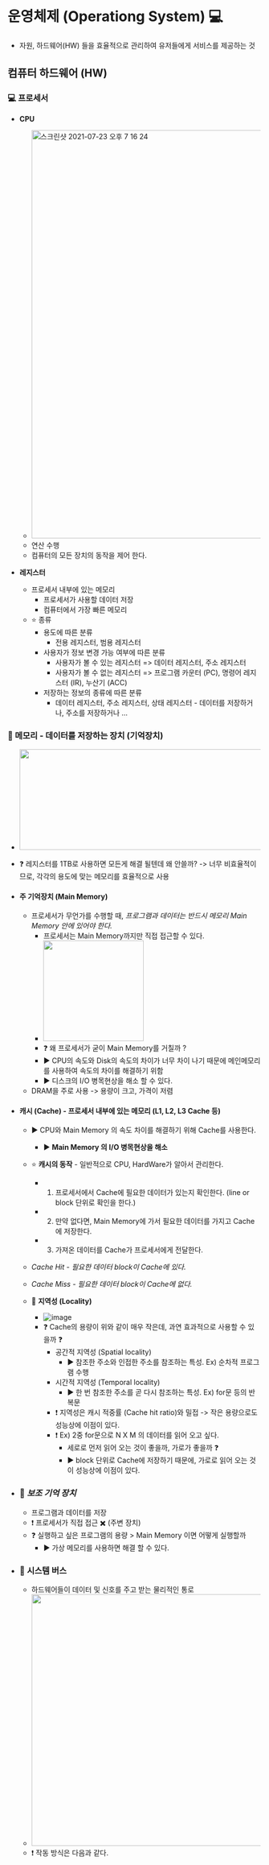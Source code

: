 # 운영체제 (Operationg System) :computer:
  - 자원, 하드웨어(HW) 들을 효율적으로 관리하여 유저들에게 서비스를 제공하는 것
  
## 컴퓨터 하드웨어 (HW)

### 💻 프로세서
  - __CPU__  
    - <img width="811" alt="스크린샷 2021-07-23 오후 7 16 24" src="https://user-images.githubusercontent.com/35948339/126768912-a1ce68f7-42dd-4ca2-beed-bc3cc74f4b6e.png">
    - 연산 수행
    - 컴퓨터의 모든 장치의 동작을 제어 한다.

  - __레지스터__
    - 프로세서 내부에 있는 메모리
      - 프로세서가 사용할 데이터 저장
      - 컴퓨터에서 가장 빠른 메모리
    - ⭐ 종류
      - 용도에 따른 분류 
        - 전용 레지스터, 범용 레지스터
      - 사용자가 정보 변경 가능 여부에 따른 분류
        - 사용자가 볼 수 있는 레지스터 => 데이터 레지스터, 주소 레지스터
        - 사용자가 볼 수 없는 레지스터 => 프로그램 카운터 (PC), 명령어 레지스터 (IR), 누산기 (ACC)
      - 저장하는 정보의 종류에 따른 분류
        - 데이터 레지스터, 주소 레지스터, 상태 레지스터 - 데이터를 저장하거나, 주소를 저장하거나 ...
    
### 💾 메모리 - 데이터를 저장하는 장치 (기억장치)
  - <img src= "https://user-images.githubusercontent.com/35948339/126772602-690dfd2e-b0de-460b-83bc-28dda1fd8e2f.png" width=600 height=200>
  - ❓ 레지스터를 1TB로 사용하면 모든게 해결 될텐데 왜 안쓸까? -> 너무 비효율적이므로, 각각의 용도에 맞는 메모리를 효율적으로 사용
  
  - #### __주 기억장치 (Main Memory)__
    - 프로세서가 무언가를 수행할 때, _프로그램과 데이터는 반드시 메모리 Main Memory 안에 있어야 한다._
      - 프로세서는 Main Memory까지만 직접 접근할 수 있다.
      - <img src= "https://user-images.githubusercontent.com/35948339/126773851-7a05e80d-a005-4c2a-b757-ddb980c572a6.png" witdh=500 height=200>
      - ❓ 왜 프로세서가 굳이 Main Memory를 거칠까 ?
      - ▶️ CPU의 속도와 Disk의 속도의 차이가 너무 차이 나기 때문에 메인메모리를 사용하여 속도의 차이를 해결하기 위함 
      - ▶️ 디스크의 I/O 병목현상을 해소 할 수 있다.
    - DRAM을 주로 사용 -> 용량이 크고, 가격이 저렴
  
  - #### __캐시 (Cache)__ - 프로세서 내부에 있는 메모리 (L1, L2, L3 Cache 등)
    - ▶️ CPU와 Main Memory 의 속도 차이를 해결하기 위해 Cache를 사용한다.
      - ▶️ __Main Memory 의 I/O 병목현상을 해소__
    - ⭐ __캐시의 동작__ - 일반적으로 CPU, HardWare가 알아서 관리한다.
      - 1. 프로세서에서 Cache에 필요한 데이터가 있는지 확인한다. (line or block 단위로 확인을 한다.)
      - 2. 만약 없다면, Main Memory에 가서 필요한 데이터를 가지고 Cache에 저장한다.
      - 3. 가져온 데이터를 Cache가 프로세서에게 전달한다.
    - _Cache Hit - 필요한 데이터 block이 Cache에 있다._
    - _Cache Miss - 필요한 데이터 block이 Cache에 없다._
    
    - 🌟 __지역성 (Locality)__
      - ![image](https://user-images.githubusercontent.com/35948339/126775496-d0dc0934-0373-4a5d-a250-eb404f33edf5.png)
      - ❓ Cache의 용량이 위와 같이 매우 작은데, 과연 효과적으로 사용할 수 있을까 ❓
        - 공간적 지역성 (Spatial locality)
          - ▶️ 참조한 주소와 인접한 주소를 참조하는 특성. Ex) 순차적 프로그램 수행
        - 시간적 지역성 (Temporal locality)
          - ▶️ 한 번 참조한 주소를 곧 다시 참조하는 특성. Ex) for문 등의 반복문
        - ❗ 지역성은 캐시 적중률 (Cache hit ratio)와 밀접 -> 작은 용량으로도 성능상에 이점이 있다.
        - ❗ Ex) 2중 for문으로 N X M 의 데이터를 읽어 오고 싶다.
          - 세로로 먼저 읽어 오는 것이 좋을까, 가로가 좋을까 ❓
          - ▶️ block 단위로 Cache에 저장하기 때문에, 가로로 읽어 오는 것이 성능상에 이점이 있다.

  - ### 💾 _보조 기억 장치_
    - 프로그램과 데이터를 저장
    - ❗ 프로세서가 직접 접근 ✖️ (주변 장치)
    - ❓ 실행하고 싶은 프로그램의 용량 > Main Memory 이면 어떻게 실행할까
      - ▶️ 가상 메모리를 사용하면 해결 할 수 있다.

  - ### 🚎 시스템 버스
    - 하드웨어들이 데이터 및 신호를 주고 받는 물리적인 통로
    - <img src = "https://user-images.githubusercontent.com/35948339/126778560-95abe6e4-e38f-4c83-9161-84e4d12b8f48.png" width = 600 height = 500>
    - ❗ 작동 방식은 다음과 같다.

